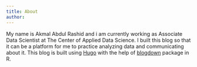 ```yaml
---
title: About 
author: 
---
```


My name is Akmal Abdul Rashid and i am currently working as Associate Data Scientist at The Center of Applied Data Science. I built this blog so that it can be a platform for me to practice analyzing data and communicating about it.
This blog is built using [Hugo](https://gohugo.io/) with the help of [blogdown](https://github.com/rstudio/blogdown) package in R.



